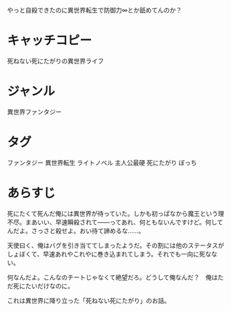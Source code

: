 やっと自殺できたのに異世界転生で防御力∞とか舐めてんのか？

# キャッチコピー
死ねない死にたがりの異世界ライフ

# ジャンル
異世界ファンタジー

# タグ
ファンタジー
異世界転生
ライトノベル
主人公最硬
死にたがり
ぼっち

# あらすじ
死にたくて死んだ俺には異世界が待っていた。しかも初っぱなから魔王という理不尽。まあいい、早速瞬殺されて――ってあれ、何ともないんですけど。何してんだよ。さっさと殺せよ。おい待て諦めるな……。

天使曰く、俺はバグを引き当ててしまったようだ。その割には他のステータスがしょぼくて、早速あれやこれやに巻き込まれてしまう。それでも一向に死なない。

何なんだよ。こんなのチートじゃなくて絶望だろ。どうして俺なんだ？　俺はただ死にたいだけなのに。



これは異世界に降り立った「死ねない死にたがり」のお話。
